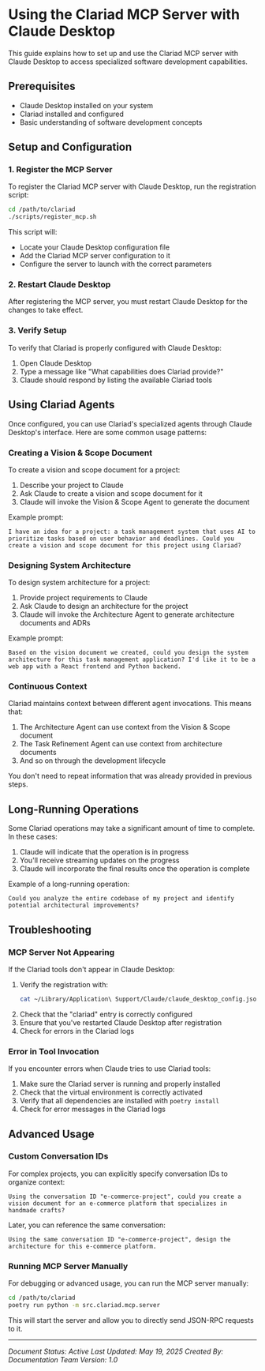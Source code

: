 # Using the Clariad MCP Server with Claude Desktop

This guide explains how to set up and use the Clariad MCP server with Claude Desktop to access specialized software development capabilities.

## Prerequisites

- Claude Desktop installed on your system
- Clariad installed and configured
- Basic understanding of software development concepts

## Setup and Configuration

### 1. Register the MCP Server

To register the Clariad MCP server with Claude Desktop, run the registration script:

```bash
cd /path/to/clariad
./scripts/register_mcp.sh
```

This script will:
- Locate your Claude Desktop configuration file
- Add the Clariad MCP server configuration to it
- Configure the server to launch with the correct parameters

### 2. Restart Claude Desktop

After registering the MCP server, you must restart Claude Desktop for the changes to take effect.

### 3. Verify Setup

To verify that Clariad is properly configured with Claude Desktop:

1. Open Claude Desktop
2. Type a message like "What capabilities does Clariad provide?"
3. Claude should respond by listing the available Clariad tools

## Using Clariad Agents

Once configured, you can use Clariad's specialized agents through Claude Desktop's interface. Here are some common usage patterns:

### Creating a Vision & Scope Document

To create a vision and scope document for a project:

1. Describe your project to Claude
2. Ask Claude to create a vision and scope document for it
3. Claude will invoke the Vision & Scope Agent to generate the document

Example prompt:
```
I have an idea for a project: a task management system that uses AI to prioritize tasks based on user behavior and deadlines. Could you create a vision and scope document for this project using Clariad?
```

### Designing System Architecture

To design system architecture for a project:

1. Provide project requirements to Claude
2. Ask Claude to design an architecture for the project
3. Claude will invoke the Architecture Agent to generate architecture documents and ADRs

Example prompt:
```
Based on the vision document we created, could you design the system architecture for this task management application? I'd like it to be a web app with a React frontend and Python backend.
```

### Continuous Context

Clariad maintains context between different agent invocations. This means that:

1. The Architecture Agent can use context from the Vision & Scope document
2. The Task Refinement Agent can use context from architecture documents
3. And so on through the development lifecycle

You don't need to repeat information that was already provided in previous steps.

## Long-Running Operations

Some Clariad operations may take a significant amount of time to complete. In these cases:

1. Claude will indicate that the operation is in progress
2. You'll receive streaming updates on the progress
3. Claude will incorporate the final results once the operation is complete

Example of a long-running operation:
```
Could you analyze the entire codebase of my project and identify potential architectural improvements?
```

## Troubleshooting

### MCP Server Not Appearing

If the Clariad tools don't appear in Claude Desktop:

1. Verify the registration with:
   ```bash
   cat ~/Library/Application\ Support/Claude/claude_desktop_config.json
   ```
2. Check that the "clariad" entry is correctly configured
3. Ensure that you've restarted Claude Desktop after registration
4. Check for errors in the Clariad logs

### Error in Tool Invocation

If you encounter errors when Claude tries to use Clariad tools:

1. Make sure the Clariad server is running and properly installed
2. Check that the virtual environment is correctly activated
3. Verify that all dependencies are installed with `poetry install`
4. Check for error messages in the Clariad logs

## Advanced Usage

### Custom Conversation IDs

For complex projects, you can explicitly specify conversation IDs to organize context:

```
Using the conversation ID "e-commerce-project", could you create a vision document for an e-commerce platform that specializes in handmade crafts?
```

Later, you can reference the same conversation:

```
Using the same conversation ID "e-commerce-project", design the architecture for this e-commerce platform.
```

### Running MCP Server Manually

For debugging or advanced usage, you can run the MCP server manually:

```bash
cd /path/to/clariad
poetry run python -m src.clariad.mcp.server
```

This will start the server and allow you to directly send JSON-RPC requests to it.

---

*Document Status: Active*
*Last Updated: May 19, 2025*
*Created By: Documentation Team*
*Version: 1.0*
